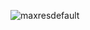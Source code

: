 ![maxresdefault](https://github.com/ibrahimcangok/Quizlet/assets/106431802/dee3432b-c0c5-4c56-8749-c0525cf41196)
